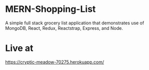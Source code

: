 # MERN-Shopping-List
A simple full stack grocery list application that demonstrates use of MongoDB, React, Redux, Reactstrap, Express, and Node.
# Live at
https://cryptic-meadow-70275.herokuapp.com/
